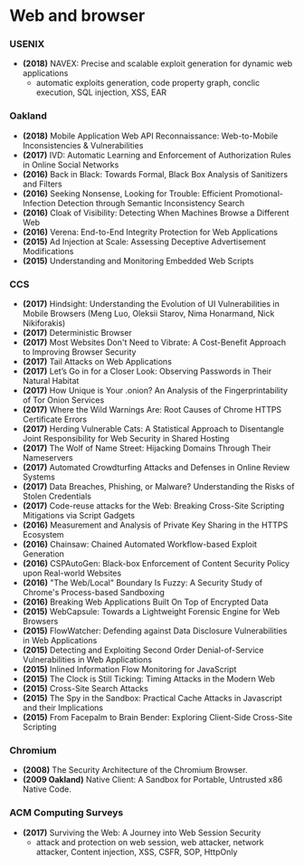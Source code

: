 # Web and browser

### USENIX
* **(2018)** NAVEX: Precise and scalable exploit generation for dynamic web applications
  * automatic exploits generation, code property graph, conclic execution, SQL injection, XSS, EAR
  
### Oakland
* **(2018)** Mobile Application Web API Reconnaissance: Web-to-Mobile Inconsistencies & Vulnerabilities
* **(2017)** IVD: Automatic Learning and Enforcement of Authorization Rules in Online Social Networks
* **(2016)** Back in Black: Towards Formal, Black Box Analysis of Sanitizers and Filters
* **(2016)** Seeking Nonsense, Looking for Trouble: Efficient Promotional-Infection Detection through Semantic Inconsistency Search
* **(2016)** Cloak of Visibility: Detecting When Machines Browse a Different Web
* **(2016)** Verena: End-to-End Integrity Protection for Web Applications
* **(2015)** Ad Injection at Scale: Assessing Deceptive Advertisement Modifications
* **(2015)** Understanding and Monitoring Embedded Web Scripts

### CCS

* **(2017)** Hindsight: Understanding the Evolution of UI Vulnerabilities in Mobile Browsers (Meng Luo, Oleksii Starov, Nima Honarmand, Nick Nikiforakis)
* **(2017)** Deterministic Browser
* **(2017)** Most Websites Don't Need to Vibrate: A Cost-Benefit Approach to Improving Browser Security
* **(2017)** Tail Attacks on Web Applications
* **(2017)** Let’s Go in for a Closer Look: Observing Passwords in Their Natural Habitat
* **(2017)** How Unique is Your .onion? An Analysis of the Fingerprintability of Tor Onion Services
* **(2017)** Where the Wild Warnings Are: Root Causes of Chrome HTTPS Certificate Errors
* **(2017)** Herding Vulnerable Cats: A Statistical Approach to Disentangle Joint Responsibility for Web Security in Shared Hosting
* **(2017)** The Wolf of Name Street: Hijacking Domains Through Their Nameservers
* **(2017)** Automated Crowdturfing Attacks and Defenses in Online Review Systems
* **(2017)** Data Breaches, Phishing, or Malware? Understanding the Risks of Stolen Credentials
* **(2017)** Code-reuse attacks for the Web: Breaking Cross-Site Scripting Mitigations via Script Gadgets
* **(2016)** Measurement and Analysis of Private Key Sharing in the HTTPS Ecosystem
* **(2016)** Chainsaw: Chained Automated Workflow-based Exploit Generation
* **(2016)** CSPAutoGen: Black-box Enforcement of Content Security Policy upon Real-world Websites
* **(2016)** "The Web/Local" Boundary Is Fuzzy: A Security Study of Chrome's Process-based Sandboxing
* **(2016)** Breaking Web Applications Built On Top of Encrypted Data
* **(2015)** WebCapsule: Towards a Lightweight Forensic Engine for Web Browsers
* **(2015)** FlowWatcher: Defending against Data Disclosure Vulnerabilities in Web Applications
* **(2015)** Detecting and Exploiting Second Order Denial-of-Service Vulnerabilities in Web Applications
* **(2015)** Inlined Information Flow Monitoring for JavaScript
* **(2015)** The Clock is Still Ticking: Timing Attacks in the Modern Web
* **(2015)** Cross-Site Search Attacks
* **(2015)** The Spy in the Sandbox: Practical Cache Attacks in Javascript and their Implications
* **(2015)** From Facepalm to Brain Bender: Exploring Client-Side Cross-Site Scripting

### Chromium
* **(2008)** The Security Architecture of the Chromium Browser.
* **(2009 Oakland)** Native Client: A Sandbox for Portable, Untrusted x86 Native Code.

### ACM Computing Surveys
* **(2017)** Surviving the Web: A Journey into Web Session Security
  * attack and protection on web session, web attacker, network attacker, Content injection, XSS, CSFR, SOP, HttpOnly
